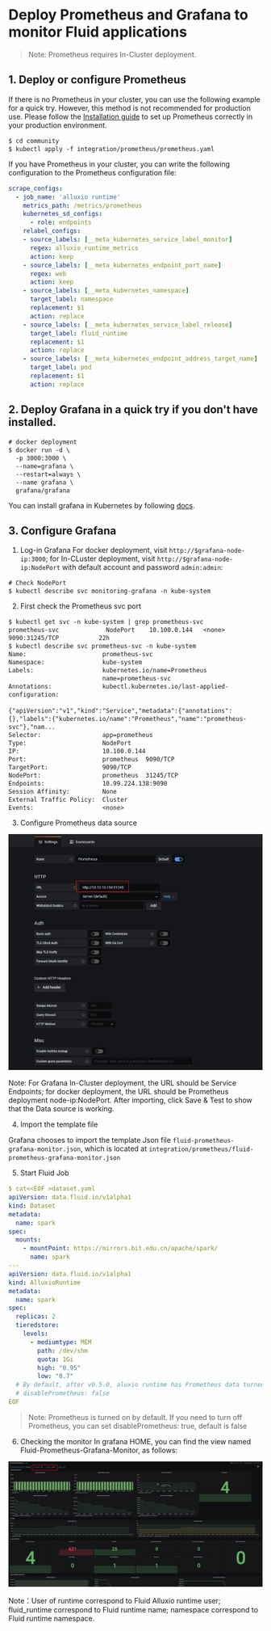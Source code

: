 # Deploy Prometheus and Grafana to monitor Fluid applications

> Note: Prometheus requires In-Cluster deployment.

## 1. Deploy or configure Prometheus

If there is no Prometheus in your cluster, you can use the following example for a quick try. However, this method is not recommended for production use. Please follow the [Installation guide](https://prometheus.io/docs/prometheus/latest/installation/) to set up Prometheus correctly in your production environment.

```shell
$ cd community
$ kubectl apply -f integration/prometheus/prometheus.yaml
```

If you have Prometheus in your cluster, you can write the following configuration to the Prometheus configuration file:

```yaml
scrape_configs:
  - job_name: 'alluxio runtime'
    metrics_path: /metrics/prometheus
    kubernetes_sd_configs:
      - role: endpoints
    relabel_configs:
    - source_labels: [__meta_kubernetes_service_label_monitor]
      regex: alluxio_runtime_metrics
      action: keep
    - source_labels: [__meta_kubernetes_endpoint_port_name]
      regex: web
      action: keep
    - source_labels: [__meta_kubernetes_namespace]
      target_label: namespace
      replacement: $1
      action: replace
    - source_labels: [__meta_kubernetes_service_label_release]
      target_label: fluid_runtime
      replacement: $1
      action: replace
    - source_labels: [__meta_kubernetes_endpoint_address_target_name]
      target_label: pod
      replacement: $1
      action: replace
```

## 2. Deploy Grafana in a quick try if you don't have installed.


```shell
# docker deployment
$ docker run -d \
  -p 3000:3000 \
  --name=grafana \
  --restart=always \
  --name grafana \
  grafana/grafana
```

You can install grafana in Kubernetes by following [docs](https://github.com/grafana/helm-charts/blob/main/charts/grafana/README.md).


## 3. Configure Grafana

1. Log-in Grafana
For docker deployment, visit `http://$grafana-node-ip:3000`; for In-CLuster deployment, visit `http://$grafana-node-ip:NodePort` with default account and password `admin:admin`:

```
# Check NodePort
$ kubectl describe svc monitoring-grafana -n kube-system
```

2. First check the Prometheus svc port

```
$ kubectl get svc -n kube-system | grep prometheus-svc
prometheus-svc             NodePort    10.100.0.144   <none>        9090:31245/TCP           22h
$ kubectl describe svc prometheus-svc -n kube-system
Name:                     prometheus-svc
Namespace:                kube-system
Labels:                   kubernetes.io/name=Prometheus
                          name=prometheus-svc
Annotations:              kubectl.kubernetes.io/last-applied-configuration:
                            {"apiVersion":"v1","kind":"Service","metadata":{"annotations":{},"labels":{"kubernetes.io/name":"Prometheus","name":"prometheus-svc"},"nam...
Selector:                 app=prometheus
Type:                     NodePort
IP:                       10.100.0.144
Port:                     prometheus  9090/TCP
TargetPort:               9090/TCP
NodePort:                 prometheus  31245/TCP
Endpoints:                10.99.224.138:9090
Session Affinity:         None
External Traffic Policy:  Cluster
Events:                   <none>
```

3. Configure Prometheus data source

![](../../media/images/grafana-prometheus-setting.jpg)

Note: For Grafana In-Cluster deployment, the URL should be Service Endpoints; for docker deployment, the URL should be Prometheus deployment node-ip:NodePort.
After importing, click Save & Test to show that the Data source is working.

4. Import the template file

Grafana chooses to import the template Json file `fluid-prometheus-grafana-monitor.json`, which is located at `integration/prometheus/fluid-prometheus-grafana-monitor.json`

5. Start Fluid Job
```yaml
$ cat<<EOF >dataset.yaml
apiVersion: data.fluid.io/v1alpha1
kind: Dataset
metadata:
  name: spark
spec:
  mounts:
    - mountPoint: https://mirrors.bit.edu.cn/apache/spark/
      name: spark
---
apiVersion: data.fluid.io/v1alpha1
kind: AlluxioRuntime
metadata:
  name: spark
spec:
  replicas: 2
  tieredstore:
    levels:
      - mediumtype: MEM
        path: /dev/shm
        quota: 1Gi
        high: "0.95"
        low: "0.7"
  # By default, after v0.5.0, aluxio runtime has Prometheus data turned on, if you need to turn it off you can actively set disablePrometheus: true
  # disablePrometheus: false  
EOF
```

> Note: Prometheus is turned on by default. If you need to turn off Prometheus, you can set disablePrometheus: true, default is false

6. Checking the monitor
In grafana HOME, you can find the view named Fluid-Prometheus-Grafana-Monitor, as follows:

![](../../media/images/grafana-monitor.jpg)

Note：User of runtime correspond to Fluid Alluxio runtime user; fluid_runtime correspond to Fluid runtime name; namespace correspond to Fluid runtime namespace.